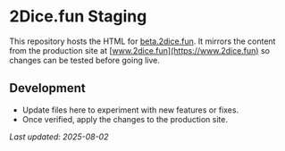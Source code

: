 # 2Dice.fun Staging

This repository hosts the HTML for [beta.2dice.fun](https://beta.2dice.fun). It mirrors the content from the production site at [www.2dice.fun](https://www.2dice.fun) so changes can be tested before going live.

## Development

- Update files here to experiment with new features or fixes.
- Once verified, apply the changes to the production site.

_Last updated: 2025-08-02_

